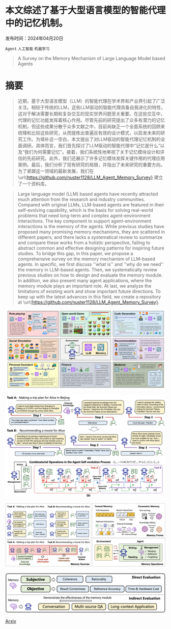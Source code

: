 # 本文综述了基于大型语言模型的智能代理中的记忆机制。

发布时间：2024年04月20日

`Agent` `人工智能` `机器学习`

> A Survey on the Memory Mechanism of Large Language Model based Agents

# 摘要

> 近期，基于大型语言模型（LLM）的智能代理在学术界和产业界引起了广泛关注。相较于传统的LLM，这些LLM驱动的智能代理具备自我进化的特性，这对于解决需要长期和复杂交互的现实世界问题至关重要。在这些交互中，代理的记忆功能发挥着核心作用。尽管先前的研究提出了众多有潜力的记忆机制，但这些成果分散于众多文献之中，目前尚缺乏一个全面系统的回顾来梳理和比较这些研究，从而提炼出普遍且有效的设计模式，以启发未来的研究工作。为填补这一空白，本文提出了对LLM驱动的智能代理记忆机制的全面调研。具体而言，我们首先探讨了LLM驱动的智能代理中“记忆是什么”以及“我们为何需要记忆”。接着，我们系统性地审视了关于记忆模块设计和评估的先前研究。此外，我们还展示了许多记忆模块发挥关键作用的代理应用案例。最后，我们分析了现有研究的局限，并指出了未来研究的重要方向。为了紧跟这一领域的最新发展，我们在 \url{https://github.com/nuster1128/LLM_Agent_Memory_Survey} 建立了一个资料库。

> Large language model (LLM) based agents have recently attracted much attention from the research and industry communities. Compared with original LLMs, LLM-based agents are featured in their self-evolving capability, which is the basis for solving real-world problems that need long-term and complex agent-environment interactions. The key component to support agent-environment interactions is the memory of the agents. While previous studies have proposed many promising memory mechanisms, they are scattered in different papers, and there lacks a systematical review to summarize and compare these works from a holistic perspective, failing to abstract common and effective designing patterns for inspiring future studies. To bridge this gap, in this paper, we propose a comprehensive survey on the memory mechanism of LLM-based agents. In specific, we first discuss ''what is'' and ''why do we need'' the memory in LLM-based agents. Then, we systematically review previous studies on how to design and evaluate the memory module. In addition, we also present many agent applications, where the memory module plays an important role. At last, we analyze the limitations of existing work and show important future directions. To keep up with the latest advances in this field, we create a repository at \url{https://github.com/nuster1128/LLM_Agent_Memory_Survey}.

![本文综述了基于大型语言模型的智能代理中的记忆机制。](../../../paper_images/2404.13501/x1.png)

![本文综述了基于大型语言模型的智能代理中的记忆机制。](../../../paper_images/2404.13501/cx1.png)

![本文综述了基于大型语言模型的智能代理中的记忆机制。](../../../paper_images/2404.13501/cx2.png)

![本文综述了基于大型语言模型的智能代理中的记忆机制。](../../../paper_images/2404.13501/cx3.png)

[Arxiv](https://arxiv.org/abs/2404.13501)